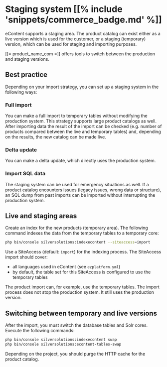 # Staging system [[% include 'snippets/commerce_badge.md' %]]

eContent supports a staging area. The product catalog can exist either as a live version which is used for the customer, or a staging (temporary) version, which can be used for staging and importing purposes.

[[= product_name_com =]] offers tools to switch between the production and staging versions. 

## Best practice

Depending on your import strategy, you can set up a staging system in the following ways:

### Full import

You can make a full import to temporary tables without modifying the production system.
This strategy supports large product catalogs as well.
After importing data the result of the import can be checked (e.g. number of products compared between the live and temporary tables)
and, depending on the results, the new catalog can be made live.

### Delta update

You can make a delta update, which directly uses the production system.

### Import SQL data

The staging system can be used for emergency situations as well.
If a product catalog encounters issues (legacy issues, wrong data or structure),
an SQL dump from past imports can be imported without interrupting the production system.

## Live and staging areas

Create an index for the new products (temporary area). The following command indexes the data from the temporary tables to a temporary core:

``` bash
php bin/console silversolutions:indexecontent --siteaccess=import
```

Use a SiteAccess (default: `import`) for the indexing process. The SiteAccess import should cover:

- all languages used in eContent (see `ezplatform.yml`)
- by default, the table set for this SiteAccess is configured to use the temporary tables

The product import can, for example, use the temporary tables. The import process does not stop the production system. It still uses the production version. 

## Switching between temporary and live versions

After the import, you must switch the database tables and Solr cores. Execute the following commands:

``` bash
php bin/console silversolutions:indexecontent swap
php bin/console silversolutions:econtent-tables-swap
```

Depending on the project, you should purge the HTTP cache for the product catalog.
